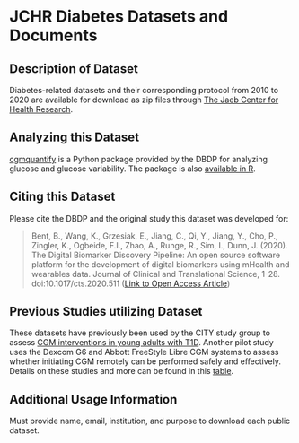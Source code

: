# JCHR Diabetes Datasets and Documents

## Description of Dataset
Diabetes-related datasets and their corresponding protocol from 2010 to 2020 are available for download as zip files through [The Jaeb Center for Health Research](https://public.jaeb.org/datasets/diabetes).

## Analyzing this Dataset
[cgmquantify](https://github.com/DigitalBiomarkerDiscoveryPipeline/cgmquantify) is a Python package provided by the DBDP for
analyzing glucose and glucose variability. The package is also [available in R](https://cran.r-project.org/web/packages/cgmquantify/index.html).

## Citing this Dataset
Please cite the DBDP and the original study this dataset was developed for:

> Bent, B., Wang, K., Grzesiak, E., Jiang, C., Qi, Y., Jiang, Y., Cho, P., Zingler, K., Ogbeide, F.I., Zhao, A., Runge, R., Sim, I., Dunn, J. (2020). The Digital Biomarker      Discovery Pipeline: An open source software platform for the development of digital biomarkers using mHealth and wearables data. Journal of Clinical and Translational Science, 1-28. doi:10.1017/cts.2020.511 ([Link to Open Access Article](https://www.cambridge.org/core/journals/journal-of-clinical-and-translational-science/article/digital-biomarker-discovery-pipeline-an-open-source-software-platform-for-the-development-of-digital-biomarkers-using-mhealth-and-wearables-data/A6696CEF138247077B470F4800090E63))

## Previous Studies utilizing Dataset

These datasets have previously been used by the CITY study group to assess [CGM interventions in young adults with T1D](https://jamanetwork.com/journals/jama/fullarticle/2767160). Another pilot study uses the Dexcom G6 and Abbott FreeStyle Libre CGM systems to assess whether initiating CGM remotely can be performed safely and effectively. Details on these studies and more can be found in this [table](https://public.jaeb.org/datasets/diabetes).


## Additional Usage Information
Must provide name, email, institution, and purpose to download each public dataset.
